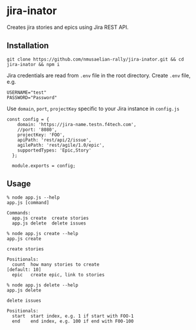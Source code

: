 # jira-inator

Creates jira stories and epics using Jira REST API.

## Installation

`git clone https://github.com/nmusaelian-rally/jira-inator.git && cd jira-inator && npm i`

Jira credentials are read from `.env` file in the root directory. Create `.env` file, e.g.
```
USERNAME="test"
PASSWORD="Password"
```

Use `domain`, `port`, `projectKey` specific to your Jira instance in `config.js` 
```
const config = {
    domain: 'https://jira-name.testn.f4tech.com',
    //port: '8080',
    projectKey: 'FOO', 
    apiPath: 'rest/api/2/issue',
    agilePath: 'rest/agile/1.0/epic',
    supportedTypes: 'Epic,Story'
  };
  
  module.exports = config;
  ```

## Usage

```
% node app.js --help
app.js [command]

Commands:
  app.js create  create stories
  app.js delete  delete issues

% node app.js create --help
app.js create

create stories

Positionals:
  count  how many stories to create                                [default: 10]
  epic   create epic, link to stories

% node app.js delete --help
app.js delete

delete issues

Positionals:
  start  start index, e.g. 1 if start with FOO-1
  end    end index, e.g. 100 if end with F00-100

```